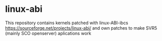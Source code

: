 # linux-abi
This repository contains kernels patched  with linux-ABI-ibcs https://sourceforge.net/projects/linux-abi/ and own patches to make SVR5 (mainly SCO openserver) aplications work
